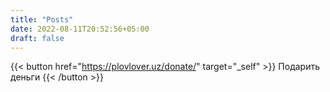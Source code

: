 ```yaml
---
title: "Posts"
date: 2022-08-11T20:52:56+05:00
draft: false
---
```

{{< button href="https://plovlover.uz/donate/" target="_self" >}}
Подарить деньги
{{< /button >}}



